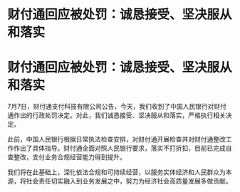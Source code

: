# 财付通回应被处罚：诚恳接受、坚决服从和落实

# 财付通回应被处罚：诚恳接受、坚决服从和落实

7月7日，财付通支付科技有限公司公告，今天，我们收到了中国人民银行对财付通作出的行政处罚决定。对此，我们诚恳接受、坚决服从和落实，严格执行相关决定。

此前，中国人民银行根据日常执法检查安排，对财付通开展检查并对财付通整改工作作出了具体指导。财付通全面对照人民银行要求，落实不打折扣，目前已完成自查整改，支付业务合规经营能力得到提升。

我们将在此基础上，深化依法合规和可持续经营，以服务实体经济和人民群众为本源，将社会责任切实融入到业务发展之中，努力为经济社会高质量发展多做贡献。

